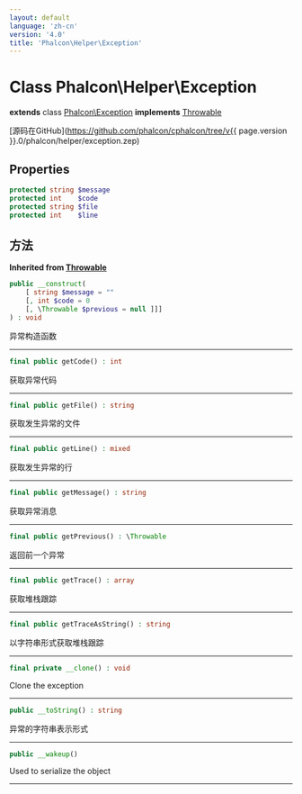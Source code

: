 ```yaml
---
layout: default
language: 'zh-cn'
version: '4.0'
title: 'Phalcon\Helper\Exception'
---
```


# Class **Phalcon\Helper\Exception**

**extends** class [Phalcon\Exception](Phalcon_Exception) **implements** [Throwable](https://secure.php.net/manual/en/class.throwable.php)

[源码在GitHub](https://github.com/phalcon/cphalcon/tree/v{{ page.version }}.0/phalcon/helper/exception.zep)

## Properties

```php
protected string $message 
protected int    $code    
protected string $file    
protected int    $line    
```

## 方法

**Inherited from [Throwable](https://secure.php.net/manual/en/class.throwable.php)**

```php
public __construct( 
    [ string $message = "" 
    [, int $code = 0 
    [, \Throwable $previous = null ]]] 
) : void
```

异常构造函数

* * *

```php
final public getCode() : int
```

获取异常代码

* * *

```php
final public getFile() : string
```

获取发生异常的文件

* * *

```php
final public getLine() : mixed
```

获取发生异常的行

* * *

```php
final public getMessage() : string
```

获取异常消息

* * *

```php
final public getPrevious() : \Throwable
```

返回前一个异常

* * *

```php
final public getTrace() : array 
```

获取堆栈跟踪

* * *

```php
final public getTraceAsString() : string
```

以字符串形式获取堆栈跟踪

* * *

```php
final private __clone() : void
```

Clone the exception

* * *

```php
public __toString() : string
```

异常的字符串表示形式

* * *

```php
public __wakeup()
```

Used to serialize the object

* * *